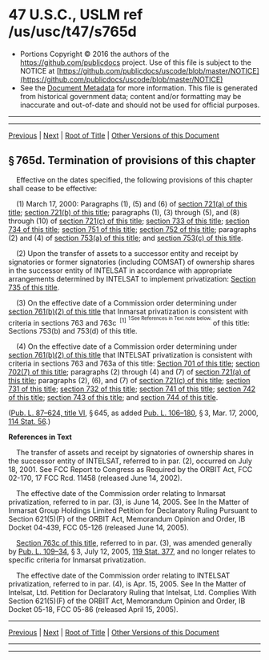 ---
---

# 47 U.S.C., USLM ref /us/usc/t47/s765d

* Portions Copyright © 2016 the authors of the https://github.com/publicdocs project.
  Use of this file is subject to the NOTICE at [https://github.com/publicdocs/uscode/blob/master/NOTICE](https://github.com/publicdocs/uscode/blob/master/NOTICE)
* See the [Document Metadata](././../../../../../..//README.md) for more information.
  This file is generated from historical government data; content and/or formatting may be inaccurate and out-of-date and should not be used for official purposes.

----------
----------

[Previous](./../../../../../..//us/usc/t47/ch6/schVI/ptC/m__us_usc_t47_s765c.md) | [Next](./../../../../../..//us/usc/t47/ch6/schVI/ptC/m__us_usc_t47_s765e.md) | [Root of Title](./../../../../../../) | [Other Versions of this Document](https://publicdocs.github.io/go/links?ns=uslm&ref=%2Fus%2Fusc%2Ft47%2Fs765d)

## § 765d. Termination of provisions of this chapter

    Effective on the dates specified, the following provisions of this chapter shall cease to be effective:

    (1) March 17, 2000: Paragraphs (1), (5) and (6) of [section 721(a) of this title][/us/usc/t47/s721/a]; [section 721(b) of this title][/us/usc/t47/s721/b]; paragraphs (1), (3) through (5), and (8) through (10) of [section 721(c) of this title][/us/usc/t47/s721/c]; [section 733 of this title][/us/usc/t47/s733]; [section 734 of this title][/us/usc/t47/s734]; [section 751 of this title][/us/usc/t47/s751]; [section 752 of this title][/us/usc/t47/s752]; paragraphs (2) and (4) of [section 753(a) of this title][/us/usc/t47/s753/a]; and [section 753(c) of this title][/us/usc/t47/s753/c].

    (2) Upon the transfer of assets to a successor entity and receipt by signatories or former signatories (including COMSAT) of ownership shares in the successor entity of INTELSAT in accordance with appropriate arrangements determined by INTELSAT to implement privatization: [Section 735 of this title][/us/usc/t47/s735].

    (3) On the effective date of a Commission order determining under [section 761(b)(2) of this title][/us/usc/t47/s761/b/2] that Inmarsat privatization is consistent with criteria in sections 763 and 763c  <sup>\[1\]</sup>  <sup><sup> 1 See References in Text note below. </sup></sup>  of this title: Sections 753(b) and 753(d) of this title.

    (4) On the effective date of a Commission order determining under [section 761(b)(2) of this title][/us/usc/t47/s761/b/2] that INTELSAT privatization is consistent with criteria in sections 763 and 763a of this title: [Section 701 of this title][/us/usc/t47/s701]; [section 702(7) of this title][/us/usc/t47/s702/7]; paragraphs (2) through (4) and (7) of [section 721(a) of this title][/us/usc/t47/s721/a]; paragraphs (2), (6), and (7) of [section 721(c) of this title][/us/usc/t47/s721/c]; [section 731 of this title][/us/usc/t47/s731]; [section 732 of this title][/us/usc/t47/s732]; [section 741 of this title][/us/usc/t47/s741]; [section 742 of this title][/us/usc/t47/s742]; [section 743 of this title][/us/usc/t47/s743]; and [section 744 of this title][/us/usc/t47/s744].

([Pub. L. 87–624, title VI][/us/pl/87/624/tVI], § 645, as added [Pub. L. 106–180][/us/pl/106/180], § 3, Mar. 17, 2000, [114 Stat. 56][/us/stat/114/56].)

 __References in Text__ 

    The transfer of assets and receipt by signatories of ownership shares in the successor entity of INTELSAT, referred to in par. (2), occurred on July 18, 2001. See FCC Report to Congress as Required by the ORBIT Act, FCC 02-170, 17 FCC Rcd. 11458 (released June 14, 2002).

    The effective date of the Commission order relating to Inmarsat privatization, referred to in par. (3), is June 14, 2005. See In the Matter of Inmarsat Group Holdings Limited Petition for Declaratory Ruling Pursuant to Section 621(5)(F) of the ORBIT Act, Memorandum Opinion and Order, IB Docket 04-439, FCC 05-126 (released June 14, 2005).

    [Section 763c of this title][/us/usc/t47/s763c], referred to in par. (3), was amended generally by [Pub. L. 109–34][/us/pl/109/34], § 3, July 12, 2005, [119 Stat. 377][/us/stat/119/377], and no longer relates to specific criteria for Inmarsat privatization.

    The effective date of the Commission order relating to INTELSAT privatization, referred to in par. (4), is Apr. 15, 2005. See In the Matter of Intelsat, Ltd. Petition for Declaratory Ruling that Intelsat, Ltd. Complies With Section 621(5)(F) of the ORBIT Act, Memorandum Opinion and Order, IB Docket 05-18, FCC 05-86 (released April 15, 2005).

----------

[Previous](./../../../../../..//us/usc/t47/ch6/schVI/ptC/m__us_usc_t47_s765c.md) | [Next](./../../../../../..//us/usc/t47/ch6/schVI/ptC/m__us_usc_t47_s765e.md) | [Root of Title](./../../../../../../) | [Other Versions of this Document](https://publicdocs.github.io/go/links?ns=uslm&ref=%2Fus%2Fusc%2Ft47%2Fs765d)

----------
----------

[/us/usc/t47/s721/a]: https://publicdocs.github.io/go/links?ns=uslm&ref=%2Fus%2Fusc%2Ft47%2Fs721%2Fa
[/us/usc/t47/s721/b]: https://publicdocs.github.io/go/links?ns=uslm&ref=%2Fus%2Fusc%2Ft47%2Fs721%2Fb
[/us/usc/t47/s721/c]: https://publicdocs.github.io/go/links?ns=uslm&ref=%2Fus%2Fusc%2Ft47%2Fs721%2Fc
[/us/usc/t47/s733]: https://publicdocs.github.io/go/links?ns=uslm&ref=%2Fus%2Fusc%2Ft47%2Fs733
[/us/usc/t47/s734]: https://publicdocs.github.io/go/links?ns=uslm&ref=%2Fus%2Fusc%2Ft47%2Fs734
[/us/usc/t47/s751]: https://publicdocs.github.io/go/links?ns=uslm&ref=%2Fus%2Fusc%2Ft47%2Fs751
[/us/usc/t47/s752]: https://publicdocs.github.io/go/links?ns=uslm&ref=%2Fus%2Fusc%2Ft47%2Fs752
[/us/usc/t47/s753/a]: https://publicdocs.github.io/go/links?ns=uslm&ref=%2Fus%2Fusc%2Ft47%2Fs753%2Fa
[/us/usc/t47/s753/c]: https://publicdocs.github.io/go/links?ns=uslm&ref=%2Fus%2Fusc%2Ft47%2Fs753%2Fc
[/us/usc/t47/s735]: https://publicdocs.github.io/go/links?ns=uslm&ref=%2Fus%2Fusc%2Ft47%2Fs735
[/us/usc/t47/s761/b/2]: https://publicdocs.github.io/go/links?ns=uslm&ref=%2Fus%2Fusc%2Ft47%2Fs761%2Fb%2F2
[/us/usc/t47/s761/b/2]: https://publicdocs.github.io/go/links?ns=uslm&ref=%2Fus%2Fusc%2Ft47%2Fs761%2Fb%2F2
[/us/usc/t47/s701]: https://publicdocs.github.io/go/links?ns=uslm&ref=%2Fus%2Fusc%2Ft47%2Fs701
[/us/usc/t47/s702/7]: https://publicdocs.github.io/go/links?ns=uslm&ref=%2Fus%2Fusc%2Ft47%2Fs702%2F7
[/us/usc/t47/s721/a]: https://publicdocs.github.io/go/links?ns=uslm&ref=%2Fus%2Fusc%2Ft47%2Fs721%2Fa
[/us/usc/t47/s721/c]: https://publicdocs.github.io/go/links?ns=uslm&ref=%2Fus%2Fusc%2Ft47%2Fs721%2Fc
[/us/usc/t47/s731]: https://publicdocs.github.io/go/links?ns=uslm&ref=%2Fus%2Fusc%2Ft47%2Fs731
[/us/usc/t47/s732]: https://publicdocs.github.io/go/links?ns=uslm&ref=%2Fus%2Fusc%2Ft47%2Fs732
[/us/usc/t47/s741]: https://publicdocs.github.io/go/links?ns=uslm&ref=%2Fus%2Fusc%2Ft47%2Fs741
[/us/usc/t47/s742]: https://publicdocs.github.io/go/links?ns=uslm&ref=%2Fus%2Fusc%2Ft47%2Fs742
[/us/usc/t47/s743]: https://publicdocs.github.io/go/links?ns=uslm&ref=%2Fus%2Fusc%2Ft47%2Fs743
[/us/usc/t47/s744]: https://publicdocs.github.io/go/links?ns=uslm&ref=%2Fus%2Fusc%2Ft47%2Fs744
[/us/pl/87/624/tVI]: https://publicdocs.github.io/go/links?ns=uslm&ref=%2Fus%2Fpl%2F87%2F624%2FtVI
[/us/pl/106/180]: https://publicdocs.github.io/go/links?ns=uslm&ref=%2Fus%2Fpl%2F106%2F180
[/us/stat/114/56]: https://publicdocs.github.io/go/links?ns=uslm&ref=%2Fus%2Fstat%2F114%2F56
[/us/usc/t47/s763c]: https://publicdocs.github.io/go/links?ns=uslm&ref=%2Fus%2Fusc%2Ft47%2Fs763c
[/us/pl/109/34]: https://publicdocs.github.io/go/links?ns=uslm&ref=%2Fus%2Fpl%2F109%2F34
[/us/stat/119/377]: https://publicdocs.github.io/go/links?ns=uslm&ref=%2Fus%2Fstat%2F119%2F377


